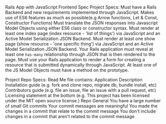 Rails App with JavaScript Frontend Spec
Project Specs:
	Must have a Rails Backend and new requirements implemented through JavaScript.
	Makes use of ES6 features as much as possible(e.g Arrow functions, Let & Const, Constructor Functions)
	Must translate the JSON responses into Javascript Model Objects using either ES6 class or constructor syntax.
	Must render at least one index page (index resource - 'list of things') via JavaScript and an Active Model Serialization JSON Backend.
	Must render at least one show page (show resource - 'one specific thing') via JavaScript and an Active Model Serialization JSON Backend.
	Your Rails application must reveal at least one `has-many` relationship through JSON that is then rendered to the page.
	Must use your Rails application to render a form for creating a resource that is submitted dynamically through JavaScript.
	At least one of the JS Model Objects must have a method on the prototype.

Project Repo Specs:
Read Me file contains:
	Application Description
	Installation guide (e.g. fork and clone repo, migrate db, bundle install, etc)
	Contributors guide (e.g. file an issue, file an issue with a pull request, etc)
	Licensing statement at the bottom (e.g. This project has been licensed under the MIT open source license.)
Repo General
	You have a large number of small Git commits
	Your commit messages are meaningful
	You made the changes in a commit that relate to the commit message
	You don't include changes in a commit that aren't related to the commit message 

